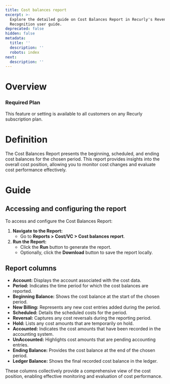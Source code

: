 ```yaml
---
title: Cost balances report
excerpt: >-
  Explore the detailed guide on Cost Balances Report in Recurly's Revenue
  Recognition user guide.
deprecated: false
hidden: false
metadata:
  title: ''
  description: ''
  robots: index
next:
  description: ''
---
```

# Overview

### Required Plan

This feature or setting is available to all customers on any Recurly subscription plan.

# Definition

The Cost Balances Report presents the beginning, scheduled, and ending cost balances for the chosen period. This report provides insights into the overall cost position, allowing you to monitor cost changes and evaluate cost performance effectively.

# Guide

## Accessing and configuring the report

To access and configure the Cost Balances Report:

1. **Navigate to the Report:**
   * Go to **Reports > Cost/VC > Cost balances report**.
2. **Run the Report:**
   * Click the **Run** button to generate the report.
   * Optionally, click the **Download** button to save the report locally.

## Report columns

* **Account:** Displays the account associated with the cost data.
* **Period:** Indicates the time period for which the cost balances are reported.
* **Beginning Balance:** Shows the cost balance at the start of the chosen period.
* **New Billing:** Represents any new cost entries added during the period.
* **Scheduled:** Details the scheduled costs for the period.
* **Reversal:** Captures any cost reversals during the reporting period.
* **Hold:** Lists any cost amounts that are temporarily on hold.
* **Accounted:** Indicates the cost amounts that have been recorded in the accounting system.
* **UnAccounted:** Highlights cost amounts that are pending accounting entries.
* **Ending Balance:** Provides the cost balance at the end of the chosen period.
* **Ledger Balance:** Shows the final recorded cost balance in the ledger.

These columns collectively provide a comprehensive view of the cost position, enabling effective monitoring and evaluation of cost performance.